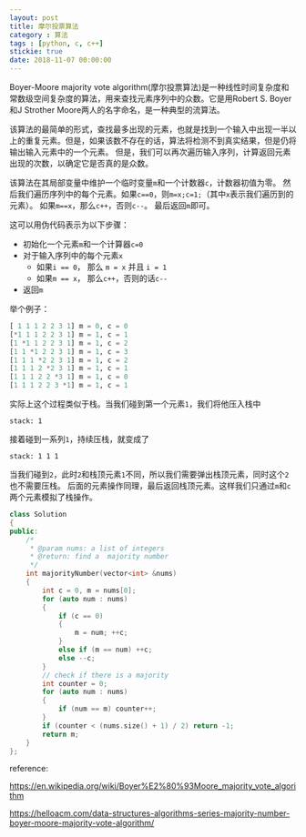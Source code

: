 ```yaml
---
layout: post
title: 摩尔投票算法
category : 算法
tags : [python, c, c++]
stickie: true
date: 2018-11-07 00:00:00
---
```


Boyer-Moore majority vote algorithm(摩尔投票算法)是一种线性时间复杂度和常数级空间复杂度的算法，用来查找元素序列中的众数。它是用Robert S. Boyer和J Strother Moore两人的名字命名，是一种典型的流算法。

该算法的最简单的形式，查找最多出现的元素，也就是找到一个输入中出现一半以上的重复元素。但是，如果该数不存在的话，算法将检测不到真实结果，但是仍将输出输入元素中的一个元素。 但是，我们可以再次遍历输入序列，计算返回元素出现的次数，以确定它是否真的是众数。

该算法在其局部变量中维护一个临时变量`m`和一个计数器`c`，计数器初值为零。 然后我们遍历序列中的每个元素。如果`c==0`，则`m=x;c=1;`（其中`x`表示我们遍历到的元素）。 如果`m==x`，那么`c++`，否则`c--`。 最后返回`m`即可。 

这可以用伪代码表示为以下步骤：

- 初始化一个元素`m`和一个计算器`c=0`
- 对于输入序列中的每个元素`x`
  - 如果`i == 0`， 那么 `m = x` 并且 `i = 1`
  - 如果`m == x`， 那么`c++`，否则的话`c--`
- 返回`m`

举个例子：

```python
[ 1 1 1 2 2 3 1] m = 0, c = 0
[*1 1 1 2 2 3 1] m = 1, c = 1
[1 *1 1 2 2 3 1] m = 1, c = 2
[1 1 *1 2 2 3 1] m = 1, c = 3
[1 1 1 *2 2 3 1] m = 1, c = 2
[1 1 1 2 *2 3 1] m = 1, c = 1
[1 1 1 2 2 *3 1] m = 1, c = 0
[1 1 1 2 2 3 *1] m = 1, c = 1
```

实际上这个过程类似于栈。当我们碰到第一个元素`1`，我们将他压入栈中

```
stack: 1
```

接着碰到一系列`1`，持续压栈，就变成了

```
stack: 1 1 1
```

当我们碰到`2`，此时`2`和栈顶元素`1`不同，所以我们需要弹出栈顶元素，同时这个`2`也不需要压栈。 后面的元素操作同理，最后返回栈顶元素。这样我们只通过`m`和`c`两个元素模拟了栈操作。

```cpp
class Solution 
{
public:
    /*
     * @param nums: a list of integers
     * @return: find a  majority number
     */
    int majorityNumber(vector<int> &nums) 
    {
        int c = 0, m = nums[0];
        for (auto num : nums)
        {
            if (c == 0)
            {
                m = num; ++c;
            }
            else if (m == num) ++c;
            else --c;
        }
        // check if there is a majority
        int counter = 0;
        for (auto num : nums) 
        {
            if (num == m) counter++;
        }
        if (counter < (nums.size() + 1) / 2) return -1;        
        return m;
    }
};
```

reference:

https://en.wikipedia.org/wiki/Boyer%E2%80%93Moore_majority_vote_algorithm

https://helloacm.com/data-structures-algorithms-series-majority-number-boyer-moore-majority-vote-algorithm/